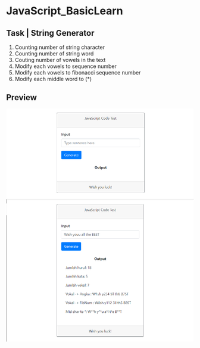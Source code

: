 # JavaScript_BasicLearn
## Task | String Generator 
1. Counting number of string character </br>
2. Counting number of string word </br>
3. Couting number of vowels in the text </br>
4. Modify each vowels to sequence number </br>
5. Modify each vowels to fibonacci sequence number </br>
6. Modify each middle word to (*) </br>
## Preview
<img src="Text-generator-0.PNG"></img>
<img src="Text-generator.PNG"></img>
